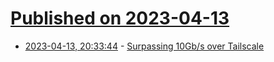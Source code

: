 # [Published on 2023-04-13](index.md)

* [2023-04-13, 20:33:44](https://lobste.rs/s/np5nlt/surpassing_10gb_s_over_tailscale) - [Surpassing 10Gb/s over Tailscale](https://tailscale.com/blog/more-throughput/)
